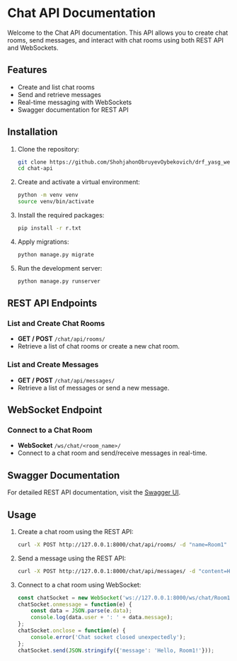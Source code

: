 # Chat API Documentation

Welcome to the Chat API documentation. This API allows you to create chat rooms, send messages, and interact with chat rooms using both REST API and WebSockets.

## Features

- Create and list chat rooms
- Send and retrieve messages
- Real-time messaging with WebSockets
- Swagger documentation for REST API

## Installation

1. Clone the repository:
    ```bash
    git clone https://github.com/ShohjahonObruyevOybekovich/drf_yasg_websocket_chat.git
    cd chat-api
    ```

2. Create and activate a virtual environment:
    ```bash
    python -m venv venv
    source venv/bin/activate
    ```

3. Install the required packages:
    ```bash
    pip install -r r.txt
    ```

4. Apply migrations:
    ```bash
    python manage.py migrate
    ```

5. Run the development server:
    ```bash
    python manage.py runserver
    ```

## REST API Endpoints

### List and Create Chat Rooms

- **GET / POST** `/chat/api/rooms/`
- Retrieve a list of chat rooms or create a new chat room.

### List and Create Messages

- **GET / POST** `/chat/api/messages/`
- Retrieve a list of messages or send a new message.

## WebSocket Endpoint

### Connect to a Chat Room

- **WebSocket** `/ws/chat/<room_name>/`
- Connect to a chat room and send/receive messages in real-time.

## Swagger Documentation

For detailed REST API documentation, visit the [Swagger UI](http://127.0.0.1:8000/redoc/).

## Usage

1. Create a chat room using the REST API:
    ```bash
    curl -X POST http://127.0.0.1:8000/chat/api/rooms/ -d "name=Room1"
    ```

2. Send a message using the REST API:
    ```bash
    curl -X POST http://127.0.0.1:8000/chat/api/messages/ -d "content=Hello&room=1"
    ```

3. Connect to a chat room using WebSocket:
    ```javascript
    const chatSocket = new WebSocket('ws://127.0.0.1:8000/ws/chat/Room1/');
    chatSocket.onmessage = function(e) {
        const data = JSON.parse(e.data);
        console.log(data.user + ': ' + data.message);
    };
    chatSocket.onclose = function(e) {
        console.error('Chat socket closed unexpectedly');
    };
    chatSocket.send(JSON.stringify({'message': 'Hello, Room1!'}));
    ```

